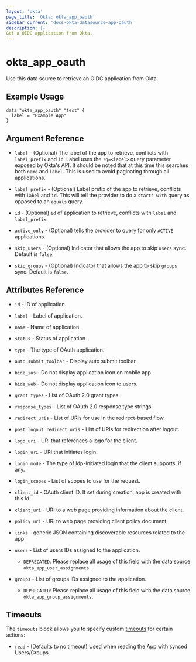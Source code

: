 ```yaml
---
layout: 'okta'
page_title: 'Okta: okta_app_oauth'
sidebar_current: 'docs-okta-datasource-app-oauth'
description: |-
Get a OIDC application from Okta.
---
```


# okta_app_oauth

Use this data source to retrieve an OIDC application from Okta.

## Example Usage

```hcl
data "okta_app_oauth" "test" {
  label = "Example App"
}
```

## Argument Reference

- `label` - (Optional) The label of the app to retrieve, conflicts with `label_prefix` and `id`. Label uses
  the `?q=<label>` query parameter exposed by Okta's API. It should be noted that at this time this searches both `name`
  and `label`. This is used to avoid paginating through all applications.

- `label_prefix` - (Optional) Label prefix of the app to retrieve, conflicts with `label` and `id`. This will tell the
  provider to do a `starts with` query as opposed to an `equals` query.

- `id` - (Optional) `id` of application to retrieve, conflicts with `label` and `label_prefix`.

- `active_only` - (Optional) tells the provider to query for only `ACTIVE` applications.

- `skip_users` - (Optional) Indicator that allows the app to skip `users` sync. Default is `false`.

- `skip_groups` - (Optional) Indicator that allows the app to skip `groups` sync. Default is `false`.

## Attributes Reference

- `id` - ID of application.

- `label` - Label of application.

- `name` - Name of application.

- `status` - Status of application.

- `type` - The type of OAuth application.

- `auto_submit_toolbar` - Display auto submit toolbar.

- `hide_ios` - Do not display application icon on mobile app.

- `hide_web` - Do not display application icon to users.

- `grant_types` - List of OAuth 2.0 grant types.

- `response_types` - List of OAuth 2.0 response type strings.

- `redirect_uris` - List of URIs for use in the redirect-based flow.

- `post_logout_redirect_uris` - List of URIs for redirection after logout.

- `logo_uri` - URI that references a logo for the client.

- `login_uri` - URI that initiates login.

- `login_mode` - The type of Idp-Initiated login that the client supports, if any.

- `login_scopes` - List of scopes to use for the request.

- `client_id` - OAuth client ID. If set during creation, app is created with this id.

- `client_uri` - URI to a web page providing information about the client.

- `policy_uri` - URI to web page providing client policy document.

- `links` - generic JSON containing discoverable resources related to the app

- `users` - List of users IDs assigned to the application.
  - `DEPRECATED`: Please replace all usage of this field with the data source `okta_app_user_assignments`.

- `groups` - List of groups IDs assigned to the application.
  - `DEPRECATED`: Please replace all usage of this field with the data source `okta_app_group_assignments`.

## Timeouts

The `timeouts` block allows you to specify custom [timeouts](https://www.terraform.io/language/resources/syntax#operation-timeouts) for certain actions: 

- `read` - (Defaults to no timeout) Used when reading the App with synced Users/Groups.
